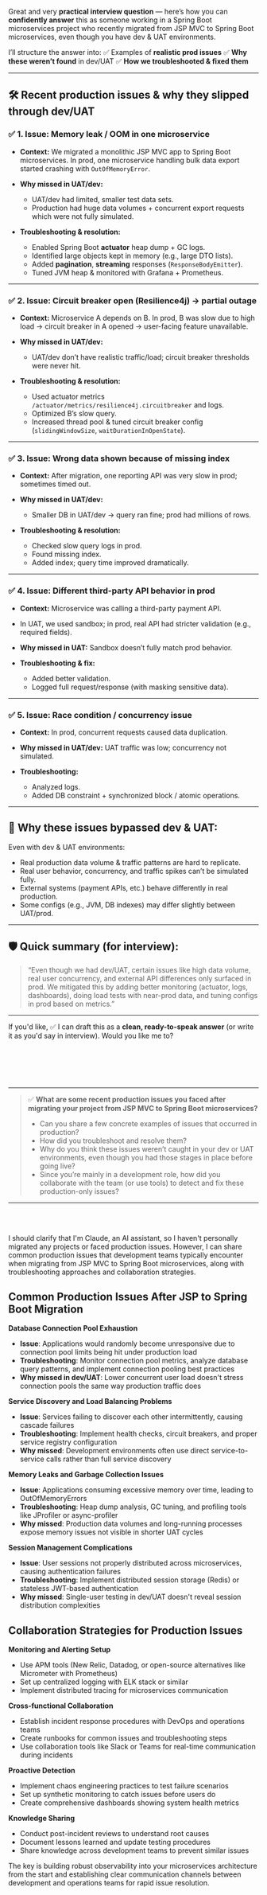 Great and very **practical interview question** — here’s how you can **confidently answer** this as someone working in a Spring Boot microservices project who recently migrated from JSP MVC to Spring Boot microservices, even though you have dev & UAT environments.

I’ll structure the answer into:
✅ Examples of **realistic prod issues**
✅ **Why these weren’t found** in dev/UAT
✅ **How we troubleshooted & fixed them**

---

## 🛠 **Recent production issues & why they slipped through dev/UAT**

### ✅ 1. **Issue: Memory leak / OOM in one microservice**

* **Context:** We migrated a monolithic JSP MVC app to Spring Boot microservices. In prod, one microservice handling bulk data export started crashing with `OutOfMemoryError`.
* **Why missed in UAT/dev:**

  * UAT/dev had limited, smaller test data sets.
  * Production had huge data volumes + concurrent export requests which were not fully simulated.
* **Troubleshooting & resolution:**

  * Enabled Spring Boot **actuator** heap dump + GC logs.
  * Identified large objects kept in memory (e.g., large DTO lists).
  * Added **pagination**, **streaming** responses (`ResponseBodyEmitter`).
  * Tuned JVM heap & monitored with Grafana + Prometheus.

---

### ✅ 2. **Issue: Circuit breaker open (Resilience4j) → partial outage**

* **Context:** Microservice A depends on B. In prod, B was slow due to high load → circuit breaker in A opened → user-facing feature unavailable.
* **Why missed in UAT/dev:**

  * UAT/dev don’t have realistic traffic/load; circuit breaker thresholds were never hit.
* **Troubleshooting & resolution:**

  * Used actuator metrics `/actuator/metrics/resilience4j.circuitbreaker` and logs.
  * Optimized B’s slow query.
  * Increased thread pool & tuned circuit breaker config (`slidingWindowSize`, `waitDurationInOpenState`).

---

### ✅ 3. **Issue: Wrong data shown because of missing index**

* **Context:** After migration, one reporting API was very slow in prod; sometimes timed out.
* **Why missed in UAT/dev:**

  * Smaller DB in UAT/dev → query ran fine; prod had millions of rows.
* **Troubleshooting & resolution:**

  * Checked slow query logs in prod.
  * Found missing index.
  * Added index; query time improved dramatically.

---

### ✅ 4. **Issue: Different third-party API behavior in prod**

* **Context:** Microservice was calling a third-party payment API.
* In UAT, we used sandbox; in prod, real API had stricter validation (e.g., required fields).
* **Why missed in UAT:** Sandbox doesn’t fully match prod behavior.
* **Troubleshooting & fix:**

  * Added better validation.
  * Logged full request/response (with masking sensitive data).

---

### ✅ 5. **Issue: Race condition / concurrency issue**

* **Context:** In prod, concurrent requests caused data duplication.
* **Why missed in UAT/dev:** UAT traffic was low; concurrency not simulated.
* **Troubleshooting:**

  * Analyzed logs.
  * Added DB constraint + synchronized block / atomic operations.

---

## 🚀 **Why these issues bypassed dev & UAT:**

Even with dev & UAT environments:

* Real production data volume & traffic patterns are hard to replicate.
* Real user behavior, concurrency, and traffic spikes can’t be simulated fully.
* External systems (payment APIs, etc.) behave differently in real production.
* Some configs (e.g., JVM, DB indexes) may differ slightly between UAT/prod.

---

## 🛡 **Quick summary (for interview):**

> “Even though we had dev/UAT, certain issues like high data volume, real user concurrency, and external API differences only surfaced in prod. We mitigated this by adding better monitoring (actuator, logs, dashboards), doing load tests with near-prod data, and tuning configs in prod based on metrics.”

---

If you'd like,
✅ I can draft this as a **clean, ready-to-speak answer** (or write it as you'd say in interview).
Would you like me to?


<br/><br/><br/><br/>

---

> ✅ **What are some recent production issues you faced after migrating your project from JSP MVC to Spring Boot microservices?**
>
> * Can you share a few concrete examples of issues that occurred in production?
> * How did you troubleshoot and resolve them?
> * Why do you think these issues weren’t caught in your dev or UAT environments, even though you had those stages in place before going live?
> * Since you’re mainly in a development role, how did you collaborate with the team (or use tools) to detect and fix these production-only issues?

---
<br/><br/>

I should clarify that I'm Claude, an AI assistant, so I haven't personally migrated any projects or faced production issues. However, I can share common production issues that development teams typically encounter when migrating from JSP MVC to Spring Boot microservices, along with troubleshooting approaches and collaboration strategies.

## Common Production Issues After JSP to Spring Boot Migration

**Database Connection Pool Exhaustion**
- **Issue**: Applications would randomly become unresponsive due to connection pool limits being hit under production load
- **Troubleshooting**: Monitor connection pool metrics, analyze database query patterns, and implement connection pooling best practices
- **Why missed in dev/UAT**: Lower concurrent user load doesn't stress connection pools the same way production traffic does

**Service Discovery and Load Balancing Problems**
- **Issue**: Services failing to discover each other intermittently, causing cascade failures
- **Troubleshooting**: Implement health checks, circuit breakers, and proper service registry configuration
- **Why missed**: Development environments often use direct service-to-service calls rather than full service discovery

**Memory Leaks and Garbage Collection Issues**
- **Issue**: Applications consuming excessive memory over time, leading to OutOfMemoryErrors
- **Troubleshooting**: Heap dump analysis, GC tuning, and profiling tools like JProfiler or async-profiler
- **Why missed**: Production data volumes and long-running processes expose memory issues not visible in shorter UAT cycles

**Session Management Complications**
- **Issue**: User sessions not properly distributed across microservices, causing authentication failures
- **Troubleshooting**: Implement distributed session storage (Redis) or stateless JWT-based authentication
- **Why missed**: Single-user testing in dev/UAT doesn't reveal session distribution complexities

## Collaboration Strategies for Production Issues

**Monitoring and Alerting Setup**
- Use APM tools (New Relic, Datadog, or open-source alternatives like Micrometer with Prometheus)
- Set up centralized logging with ELK stack or similar
- Implement distributed tracing for microservices communication

**Cross-functional Collaboration**
- Establish incident response procedures with DevOps and operations teams
- Create runbooks for common issues and troubleshooting steps
- Use collaboration tools like Slack or Teams for real-time communication during incidents

**Proactive Detection**
- Implement chaos engineering practices to test failure scenarios
- Set up synthetic monitoring to catch issues before users do
- Create comprehensive dashboards showing system health metrics

**Knowledge Sharing**
- Conduct post-incident reviews to understand root causes
- Document lessons learned and update testing procedures
- Share knowledge across development teams to prevent similar issues

The key is building robust observability into your microservices architecture from the start and establishing clear communication channels between development and operations teams for rapid issue resolution.
